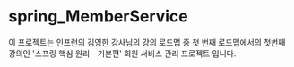 # spring_MemberService

이 프로젝트는 인프런의 김영한 강사님의 강의 로드맵 중 
첫 번째 로드맵에서의 첫번째 강의인
'스프링 핵심 원리 - 기본편' 회원 서비스 관리 프로젝트 입니다. 
